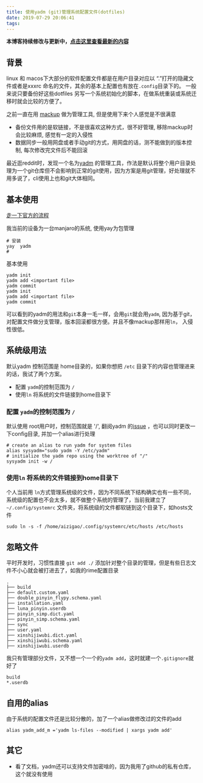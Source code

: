 ```yaml
---
title: 使用yadm (git)管理系统配置文件(dotfiles)
date: 2019-07-29 20:06:41
tags:
---
```


**本博客持续修改与更新中，[点击这里查看最新的内容](http://aizigao.xyz/2020/07/29/使用yadm-git-管理系统配置文件-dotfiles/)**


## 背景

linux 和 macos下大部分的软件配置文件都是在用户目录对应以 “.”打开的隐藏文件或者是xxxrc 命名的文件，其余的基本上配置也有放在`.config`目录下的。 一般来说只要备份好这些dotfiles 另写一个系统初始化的脚本，在做系统重装或系统迁移时就会比较的方便了。

之前一直在用 [mackup](https://github.com/lra/mackup) 做为管理工具, 但是使用下来个人感觉是不很满意

- 备份文件用的是软链接，不是很喜欢这种方式，很不好管理, 移除mackup时会比较麻烦, 感觉有一定的入侵性
- 数据同步一般用网盘或者手动git的方式，用网盘的话，测不能做到的版本控制, 每次修改完文件后不能回滚

最近逛reddit时，发现一个名为[yadm](https://yadm.io) 的管理工具，作法是默认将整个用户目录处理为一个git仓库但不会影响到正常的git使用，因为方案是用git管理，好处理就不用多说了，cli使用上也和git大体相同。


## 基本使用


 [走一下官方的流程]([https://yadm.io/docs/install#ubuntudebian](https://yadm.io/docs/install#ubuntudebian))
 
我当前的设备为一台manjaro的系统, 使用yay为包管理
```shell
# 安装
yay  yadm
# 
```

基本使用

```shell
yadm init
yadm add <important file>
yadm commit
yadm init
yadm add <important file>
yadm commit
```

可以看到的yadm的用法和`git`本身一毛一样，会用`git`就会用`yadm`,  因为基于git，对配置文件做分支管理，版本回滚都很方便。并且不像mackup那样用`ln`， 入侵性很低。


## 系统级用法 

默认yadm 控制范围是 home目录的，如果你想把 `/etc` 目录下的内容也管理进来的话，我试了两个方案。

- 配置 `yadm`的控制范围为 `/`
- 使用`ln` 将系统的文件链接到home目录下

###  配置 `yadm`的控制范围为 `/`

默认使用 root用户时，控制范围就是 '/', 翻阅yadm 的[issue](https://github.com/TheLocehiliosan/yadm/issues/63) ，也可以同时更改一下config目录, 并加一个alias进行处理

```shell
# create an alias to run yadm for system files
alias sysyadm="sudo yadm -Y /etc/yadm"
# initialize the yadm repo using the worktree of "/"
sysyadm init -w /
```

###  使用`ln` 将系统的文件链接到home目录下

个人当前用 `ln`方式管理系统级的文件，因为不同系统下结构确实也有一些不同，系统级的配置也不会太多，就不做整个系统的管理了，当前我建立了 `~/.config/systemrc` 文件夹，将系统级的文件都软链到这个目录下，如hosts文件

```shell
sudo ln -s -f /home/aizigao/.config/systemrc/etc/hosts /etc/hosts
```

## 忽略文件

平时开发时，习惯性直接 `git add ./` 添加针对整个目录的管理，但是有些日志文件不小心就会被打进去了，如我的rime配置目录

```
.
├── build
├── default.custom.yaml
├── double_pinyin_flypy.schema.yaml
├── installation.yaml
├── luna_pinyin.userdb
├── pinyin_simp.dict.yaml
├── pinyin_simp.schema.yaml
├── sync
├── user.yaml
├── xinshijiwubi.dict.yaml
├── xinshijiwubi.schema.yaml
├── xinshijiwubi.userdb
```

我只有管理部分文件，又不想一个一个的`yadm add`，这时就建一个`.gitignore`就好了
```
build
*.userdb
```


## 自用的alias

由于系统的配置文件还是比较分散的，加了一个alias做修改过的文件的add

```shell
alias yadm_add_m ='yadm ls-files --modified | xargs yadm add'
```


## 其它

- 看了文档，yadm还可以支持文件加密啥的，因为我用了github的私有仓库，这个就没有使用
